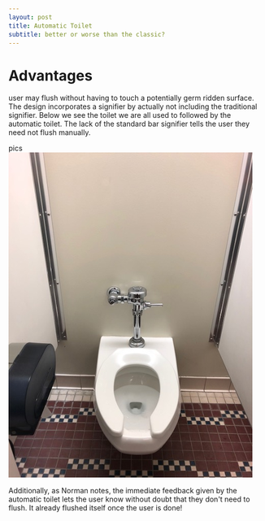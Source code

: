 ```yaml
---
layout: post
title: Automatic Toilet
subtitle: better or worse than the classic?
---
```


# Advantages
user may flush without having to touch a potentially germ ridden surface. The design incorporates a signifier by actually not including the traditional signifier. Below we see the toilet we are all used to followed by the automatic toilet. The lack of the standard bar signifier tells the user they need not flush manually. 

pics
![](tradtoilet.jpg)

Additionally, as Norman notes, the immediate feedback given by the automatic toilet lets the user know without doubt that they don't need to flush. It already flushed itself once the user is done!

